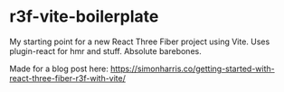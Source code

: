 # r3f-vite-boilerplate

My starting point for a new React Three Fiber project using Vite. Uses plugin-react for hmr and stuff. Absolute barebones.

Made for a blog post here:
https://simonharris.co/getting-started-with-react-three-fiber-r3f-with-vite/
